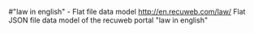 #"law in english" - Flat file data model
http://en.recuweb.com/law/
Flat JSON file data model of the recuweb portal "law in english"

